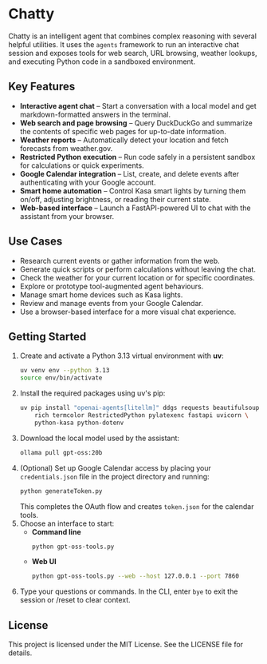 # Chatty

Chatty is an intelligent agent that combines complex reasoning with several helpful utilities.  It uses the `agents` framework to run an interactive chat session and exposes tools for web search, URL browsing, weather lookups, and executing Python code in a sandboxed environment.

## Key Features

- **Interactive agent chat** &ndash; Start a conversation with a local model and get markdown-formatted answers in the terminal.
- **Web search and page browsing** &ndash; Query DuckDuckGo and summarize the contents of specific web pages for up-to-date information.
- **Weather reports** &ndash; Automatically detect your location and fetch forecasts from weather.gov.
- **Restricted Python execution** &ndash; Run code safely in a persistent sandbox for calculations or quick experiments.
- **Google Calendar integration** &ndash; List, create, and delete events after authenticating with your Google account.
- **Smart home automation** &ndash; Control Kasa smart lights by turning them on/off, adjusting brightness, or reading their current state.
- **Web-based interface** &ndash; Launch a FastAPI-powered UI to chat with the assistant from your browser.

## Use Cases

- Research current events or gather information from the web.
- Generate quick scripts or perform calculations without leaving the chat.
- Check the weather for your current location or for specific coordinates.
- Explore or prototype tool-augmented agent behaviours.
- Manage smart home devices such as Kasa lights.
- Review and manage events from your Google Calendar.
- Use a browser-based interface for a more visual chat experience.

## Getting Started

1. Create and activate a Python 3.13 virtual environment with **uv**:
   ```bash
   uv venv env --python 3.13
   source env/bin/activate
   ```
2. Install the required packages using uv's pip:
   ```bash
   uv pip install "openai-agents[litellm]" ddgs requests beautifulsoup4 \
       rich termcolor RestrictedPython pylatexenc fastapi uvicorn \
       python-kasa python-dotenv
   ```
3. Download the local model used by the assistant:
   ```bash
   ollama pull gpt-oss:20b
   ```
4. (Optional) Set up Google Calendar access by placing your `credentials.json` file in the project directory and running:
   ```bash
   python generateToken.py
   ```
   This completes the OAuth flow and creates `token.json` for the calendar tools.
5. Choose an interface to start:
   - **Command line**
     ```bash
     python gpt-oss-tools.py
     ```
   - **Web UI**
     ```bash
     python gpt-oss-tools.py --web --host 127.0.0.1 --port 7860
     ```
6. Type your questions or commands. In the CLI, enter `bye` to exit the session or /reset to clear context.

## License

This project is licensed under the MIT License.  See the LICENSE file for details.

